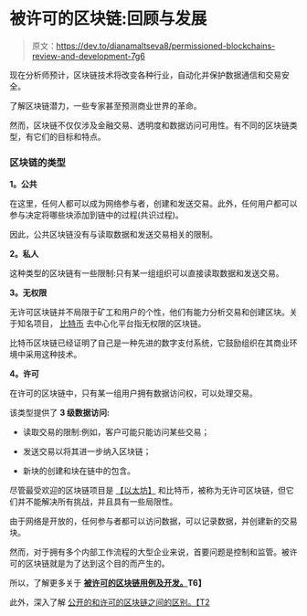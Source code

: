 # 被许可的区块链:回顾与发展

> 原文：<https://dev.to/dianamaltseva8/permissioned-blockchains-review-and-development-7g6>

现在分析师预计，区块链技术将改变各种行业，自动化并保护数据通信和交易安全。

了解区块链潜力，一些专家甚至预测商业世界的革命。

然而，区块链不仅仅涉及金融交易、透明度和数据访问可用性。有不同的区块链类型，有它们的目标和特点。

### 区块链的类型

**1。公共**

在这里，任何人都可以成为网络参与者，创建和发送交易。此外，任何用户都可以参与决定将哪些块添加到链中的过程(共识过程)。

因此，公共区块链没有与读取数据和发送交易相关的限制。

**2。私人**

这种类型的区块链有一些限制:只有某一组组织可以直接读取数据和发送交易。

**3。无权限**

无许可区块链并不局限于矿工和用户的个性，他们有能力分析交易和创建区块。关于知名项目， [比特币](https://en.wikipedia.org/wiki/Bitcoin) 去中心化平台指无权限的区块链。

比特币区块链已经证明了自己是一种先进的数字支付系统，它鼓励组织在其商业环境中采用这种技术。

**4。许可**

在许可的区块链中，只有某一组用户拥有数据访问权，可以处理交易。

该类型提供了 **3 级数据访问:**

*   读取交易的限制:例如，客户可能只能访问某些交易；

*   发送交易以将其进一步纳入区块链；

*   新块的创建和块在链中的包含。

尽管最受欢迎的区块链项目是 [【以太坊】](https://blockgeeks.com/guides/what-is-ethereum/) 和比特币，被称为无许可区块链，但它们并不能解决所有挑战，并且具有一些局限性。

由于网络是开放的，任何参与者都可以访问数据，可以记录数据，并创建新的交易块。

然而，对于拥有多个内部工作流程的大型企业来说，首要问题是控制和监管。被许可的区块链就是为了达到这个目的而产生的。

所以，了解更多关于 **[被许可的区块链用例及开发。](https://smartym.pro/blog/review-of-permissioned-blockchain-what-are-the-peculiarities-and-why-should-develop/)T6】**

此外，深入了解 [公开的和许可的区块链之间的区别。【T2](https://www.coindesk.com/information/what-is-the-difference-between-open-and-permissioned-blockchains/)